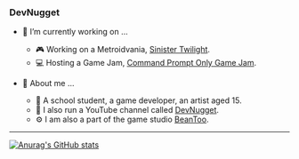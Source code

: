 ### DevNugget

- 💎 I’m currently working on ...
  - 🎮 Working on a Metroidvania, [Sinister Twilight].
  - 💻 Hosting a Game Jam, [Command Prompt Only Game Jam].

- 🧸 About me ...
  - 🍔 A school student, a game developer, an artist aged 15.
  - 🤩 I also run a YouTube channel called [DevNugget].
  - ⚙️ I am also a part of the game studio [BeanToo].

---

[![Anurag's GitHub stats](https://github-readme-stats.vercel.app/api?username=DevNugget)](https://github.com/anuraghazra/github-readme-stats)

[BeanToo]:https://beantoo.studio/
[Sinister Twilight]:https://www.youtube.com/watch?v=SutGQUZZgI4
[Command Prompt Only Game Jam]:https://itch.io/jam/command-prompt-only-jam
[DevNugget]: https://youtube.com/devnugget

